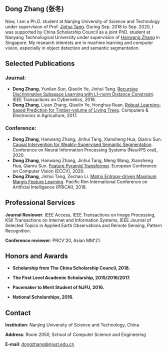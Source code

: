 ## Dong Zhang (张冬)

Now, I am a Ph.D. student at Nanjing University of Science and Technology under supervision of Prof. [Jinhui Tang](https://imag-njust.net/jinhui-tang/). During Sep. 2018 to Sep. 2020, I was supported by China Scholarship Council as a joint PhD. student at Nanyang Technological University under supervision of [Hanwang Zhang](https://mreallab.github.io/people.html) in Singapore. My research interests are in machine learning and computer vision, especially in object detection and semantic segmentation.

## Selected Publications

### Journal:
- **Dong Zhang**, Yunlian Sun, Qiaolin Ye, Jinhui Tang. [Recursive Discriminative Subspace Learning with L1-norm Distance Constraint](https://ieeexplore.ieee.org/document/8573145). IEEE Transactions on Cybernetics, 2018.
- **Dong Zhang**, Liyan Zhang, Qiaolin Ye, Honghua Ruan. [Robust Learning-based Prediction for Timber-volume of Living Trees](https://www.sciencedirect.com/science/article/abs/pii/S0168169916306366). Computers & Electronics in Agriculture, 2017.

### Conference:
- **Dong Zhang**, Hanwang Zhang, Jinhui Tang, Xiansheng Hua, Qianru Sun. [Causal Intervention for Weakly-Supervised Semantic Segmentation](https://papers.nips.cc/paper/2020/file/07211688a0869d995947a8fb11b215d6-Paper.pdf). Conference on Neural Information Processing Systems (NeurIPS oral), 2020.
- **Dong Zhang**, Hanwang Zhang, Jinhui Tang, Meng Wang, Xiansheng Hua, Qianru Sun. [Feature Pyramid Transformer](https://www.ecva.net/papers/eccv_2020/papers_ECCV/papers/123730324.pdf). European Conference on Computer Vision (ECCV), 2020.
- **Dong Zhang**, Jinhui Tang, Zechao Li. [Matrix Entropy-driven Maximum Margin Feature Learning](https://link.springer.com/chapter/10.1007/978-3-319-97304-3_29). Pacific Rim International Conference on Artificial Intelligence (PRICAI), 2018.

## Professional Services

**Journal Reviewer**: IEEE Access, IEEE Transactions on Image Processing, KSII Transactions on Internet and Information Systems, IEEE Journal of Selected Topics in Applied Earth Observations and Remote Sensing, Pattern Recognition.

**Conference reviewer**: PRCV'20, Asian MM'21.

## Honors and Awards

* **Scholarship from The China Scholarship Council, 2018.**

* **The First Level Academic Scholarship, 2015/2016/2017.**

* **Pacemaker to Merit Student of NJFU, 2016.**

* **National Scholarships, 2016.**


## Contact

**Institution**: Nanjing University of Science and Technology, China

**Address**: Room 2050, School of Computer Science and Engineering

**E-mail**:  dongzhang@njust.edu.cn
